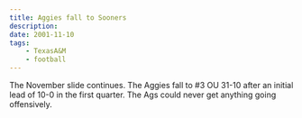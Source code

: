 ```yaml
---
title: Aggies fall to Sooners
description: 
date: 2001-11-10
tags:
    - TexasA&M
    - football
---
```


The November slide continues. The Aggies fall to #3 OU 31-10 after an initial lead of 10-0 in the first quarter. The Ags could never get anything going offensively.
